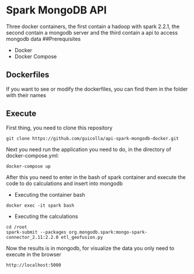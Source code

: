 # Spark MongoDB API
Three docker containers, the first contain a hadoop with spark 2.2.1, the second contain a mongodb server and the third contain a api to access mongodb data
##Prerequisites
* Docker
* Docker Compose

## Dockerfiles
If you want to see or modify the dockerfiles, you can find them in the folder with their names

## Execute
First thing, you need to clone this repository
```
git clone https://github.com/guicolla/api-spark-mongodb-docker.git
```
Next you need run the application you need to do, in the directory of docker-compose.yml:
```
docker-compose up
```
After this you need to enter in the bash of spark container and execute the code to do calculations and insert into mongodb
* Executing the container bash
```
docker exec -it spark bash
```
* Executing the calculations
```
cd /root
spark-submit --packages org.mongodb.spark:mongo-spark-connector_2.11:2.2.0 etl_geofusion.py
```
Now the results is in mongodb, for visualize the data you only need to execute in the browser
```
http://localhost:5000
```
